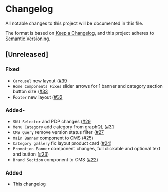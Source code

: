 # Changelog

All notable changes to this project will be documented in this file.

The format is based on [Keep a Changelog](https://keepachangelog.com/en/1.0.0/),
and this project adheres to [Semantic Versioning](https://semver.org/spec/v2.0.0.html).

## [Unreleased]
### Fixed 
- `Carousel` new layout ([#39](https://github.com/vtex-sites/accenturebb.store/pull/39)
- `Home Components Fixes` slider arrows for 1 banner and category section button size ([#33](https://github.com/vtex-sites/accenturebb.store/pull/33)
- `Footer` new layout ([#32](https://github.com/vtex-sites/accenturebb.store/pull/32)
### Added- 
- `SKU Selector` and PDP changes ([#29](https://github.com/vtex-sites/accenturebb.store/pull/29)
- `Menu Category` add category from graphQL ([#31](https://github.com/vtex-sites/accenturebb.store/pull/31)
- `CMS Query` remove version status filter ([#27](https://github.com/vtex-sites/accenturebb.store/pull/27)
- `Main Banner` component to CMS ([#25](https://github.com/vtex-sites/accenturebb.store/pull/25))
- `Category gallery` fix layout product card ([#24](https://github.com/vtex-sites/accenturebb.store/pull/24))
- `Promotion Banner` component changes, full clickable and optional text and button ([#23](https://github.com/vtex-sites/accenturebb.store/pull/23))
- `Brand Section` component to CMS ([#22](https://github.com/vtex-sites/accenturebb.store/pull/22))
### Added

- This changelog
